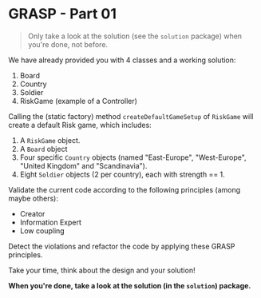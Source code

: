 # GRASP - Part 01

> Only take a look at the solution (see the `solution` package) when you're done, not before.

We have already provided you with 4 classes and a working solution:
1. Board
2. Country
3. Soldier
4. RiskGame (example of a Controller)

Calling the (static factory) method `createDefaultGameSetup` of `RiskGame` will create a default Risk game, which includes:
1. A `RiskGame` object.
2. A `Board` object
3. Four specific `Country` objects (named "East-Europe", "West-Europe", "United Kingdom" and "Scandinavia").
4. Eight `Soldier` objects (2 per country), each with strength == 1.
 
Validate the current code according to the following principles (among maybe others):
- Creator
- Information Expert
- Low coupling

Detect the violations and refactor the code by applying these GRASP principles.

Take your time, think about the design and your solution!

**When you're done, take a look at the solution (in the `solution`) package.**
